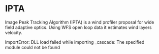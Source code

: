 # IPTA
Image Peak Tracking Algorithm (IPTA) is a wind profiler proposal for wide field adaptive optics.  Using WFS open loop data it estimates wind layers velocity.


ImportError: DLL load failed while importing _cascade: The specified module could not be found
